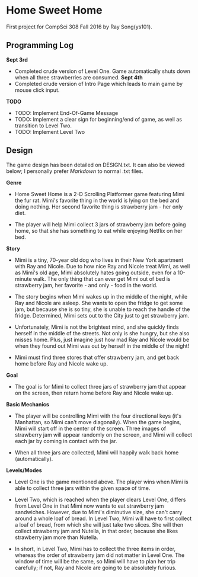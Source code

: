 # Home Sweet Home
First project for CompSci 308 Fall 2016 by Ray Song(ys101).

## Programming Log

**Sept 3rd** 
+ Completed crude version of Level One. Game automatically shuts down when all three strawberries are consumed. 
**Sept 4th**
+ Completed crude version of Intro Page which leads to main game by mouse click input.

**TODO**
+ TODO: Implement End-Of-Game Message
+ TODO: Implement a clear sign for beginning/end of game, as well as transition to Level Two.
+ TODO: Implement Level Two

## Design
The game design has been detailed on DESIGN.txt. It can also be viewed below; I personally prefer *Markdown* to normal .txt files.

**Genre**
+ Home Sweet Home is a 2-D Scrolling Platformer game featuring Mimi the fur rat. 
Mimi's favorite thing in the world is lying on the bed and doing nothing.
Her second favorite thing is strawberry jam - her only diet.

+ The player will help Mimi collect 3 jars of strawberry jam before going home,
so that she has something to eat while enjoying Netflix on her bed.

**Story**
+ Mimi is a tiny, 70-year old dog who lives in their New York apartment with Ray and Nicole.
Due to how nice Ray and Nicole treat Mimi, as well as Mimi's old age, Mimi absolutely hates
going outside, even for a 10-minute walk. The only thing that can ever get Mimi out of bed is
strawberry jam, her favorite - and only - food in the world.

+ The story begins when Mimi wakes up in the middle of the night, while Ray and Nicole are asleep. She wants to open the fridge to get some jam, but because she is so tiny, she is unable to reach the handle of the fridge. Determined, Mimi sets out to the City just to get strawberry jam.

+ Unfortunately, Mimi is not the brightest mind, and she quickly finds herself in the middle of the streets. Not only is she hungry, but she also misses home. Plus, just imagine just how mad Ray and Nicole would be when they found out Mimi was out by herself in the middle of the night!

+ Mimi must find three stores that offer strawberry jam, and get back home before Ray and Nicole 
wake up.


**Goal**
+ The goal is for Mimi to collect three jars of strawberry jam that appear on the screen,
then return home before Ray and Nicole wake up.

**Basic Mechanics**
+ The player will be controlling Mimi with the four directional keys (it's Manhattan, so Mimi can't move diagonally). When the game begins, Mimi will start off in the center of the screen. Three images of strawberry jam will appear randomly on the screen, and Mimi will collect each jar by coming in contact with the jar.

+ When all three jars are collected, Mimi will happily walk back home (automatically).

**Levels/Modes**
+ Level One is the game mentioned above. The player wins when Mimi is able to collect three jars within the given space of time. 

+ Level Two, which is reached when the player clears Level One, differs from Level One in that
Mimi now wants to eat strawberry jam sandwiches. However, due to Mimi's diminutive size,
she can't carry around a whole loaf of bread. In Level Two, Mimi will have to first collect 
a loaf of bread, from which she will just take two slices. She will then collect strawberry 
jam and Nutella, in that order, because she likes strawberry jam more than Nutella.

+ In short, in Level Two, Mimi has to collect the three items in order, whereas the order of 
strawberry jam did not matter in Level One. The window of time will be the same, so Mimi will
have to plan her trip carefully; if not, Ray and Nicole are going to be absolutely furious.
